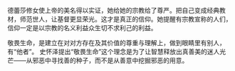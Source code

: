 
德蕾莎修女使上帝的美名得以实证，她给她的宗教给了尊严。把自己变成经典教材，师范世人，让基督更显荣光。这才是真正的信仰。她提醒有宗教宣称的人们，信仰一定是以宗教的名义利益众生切不求利己的利益。

敬畏生命，是建立在对对方存在及其价值的尊重与理解上，做到眼睛里有别人，有“他者”。
史怀泽提出“敬畏生命”这个理念是为了让智慧释放出真善美的迷人光芒——从邪恶中寻找善的种子，而不是从善意中挖掘邪恶的用意。